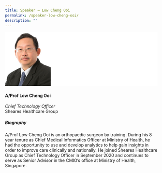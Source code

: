 ```yaml
---
title: Speaker – Low Cheng Ooi
permalink: /speaker-low-cheng-ooi/
description: ""
---
```

![](/images/Speakers/Low%20Cheng%20Ooi.jpg)

#### **A/Prof Low Cheng Ooi**

*Chief Technology Officer*  
Sheares Healthcare Group

##### **Biography**
A/Prof Low Cheng Ooi is an orthopaedic surgeon by training.  During his 8 year tenure as Chief Medical Informatics Officer at Ministry of Health, he had the opportunity to use and develop analytics to help gain insights in order to improve care clinically and nationally.  He joined Sheares Healthcare Group as Chief Technology Officer in September 2020 and continues to serve as Senior Advisor in the CMIO’s office at Ministry of Health, Singapore.